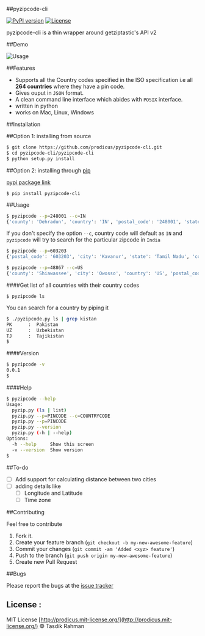 ##pyzipcode-cli

[![PyPI version](https://badge.fury.io/py/pyzipcode-cli.svg)](https://badge.fury.io/py/pyzipcode-cli) [![License](https://img.shields.io/pypi/l/pyzipcode-cli.svg)](https://img.shields.io/pypi/l/pyzipcode-cli.svg) 

pyzipcode-cli is a thin wrapper around getziptastic's API v2

##Demo

![Usage](https://raw.githubusercontent.com/prodicus/pyzipcode-cli/master/usage.gif)

##Features

- Supports all the Country codes specified in the ISO specification i.e all **264 countries** where they have a pin code.
- Gives ouput in `JSON` format.
- A clean command line interface which abides with `POSIX` interface.
- written in python
- works on Mac, Linux, Windows

##Installation

##Option 1: installing from source

```bash
$ git clone https://github.com/prodicus/pyzipcode-cli.git
$ cd pyzipcode-cli/pyzipcode-cli
$ python setup.py install
```

##Option 2: installing through [pip](https://pypi.python.org/pypi/pyzipcode-cli)

[pypi package link](https://pypi.python.org/pypi/pyzipcode-cli)

`$ pip install pyzipcode-cli`

##Usage

```bash
$ pyzipcode --p=248001 --c=IN
{'county': 'Dehradun', 'country': 'IN', 'postal_code': '248001', 'state_short': '39', 'city': 'Kanwali', 'state': 'Uttarakhand'}
```

If you don't specify the option `--c`, country code will default as `IN` and `pyzipcode` will try to search for the particular zipcode in `India`

```bash
$ pyzipcode --p=603203 
{'postal_code': '603203', 'city': 'Kavanur', 'state': 'Tamil Nadu', 'county': 'Kanchipuram', 'state_short': '25', 'country': 'IN'}
```

```bash
$ pyzipcode --p=48867 --c=US
{'county': 'Shiawassee', 'city': 'Owosso', 'country': 'US', 'postal_code': '48867', 'state': 'Michigan', 'state_short': 'MI'}
```

####Get list of all countries with their country codes

`$ pyzipcode ls` 

You can search for a country by piping it 

```bash
$ ./pyzipcode.py ls | grep kistan
PK      :  Pakistan
UZ      :  Uzbekistan
TJ      :  Tajikistan
$
```
####Version

```bash
$ pyzipcode -v
0.0.1
$
```

####Help

```bash
$ pyzipcode --help
Usage:
  pyzip.py (ls | list)
  pyzip.py --p=PINCODE --c=COUNTRYCODE     
  pyzip.py --p=PINCODE 
  pyzip.py --version
  pyzip.py (-h | --help)
Options:
  -h --help     Show this screen
  -v --version  Show version  
$
```

##To-do

- [ ] Add support for calculating distance between two cities
- [ ] adding details like
    - [ ] Longitude and Latitude
    - [ ] Time zone

##Contributing

Feel free to contribute

1. Fork it.
2. Create your feature branch (`git checkout -b my-new-awesome-feature`)
3. Commit your changes (`git commit -am 'Added <xyz> feature'`)
4. Push to the branch (`git push origin my-new-awesome-feature`)
5. Create new Pull Request

##Bugs

Please report the bugs at the [issue tracker](https://github.com/prodicus/pyzipcode-cli/issues)

## License :

MIT License [http://prodicus.mit-license.org/](http://prodicus.mit-license.org/) &copy; Tasdik Rahman
